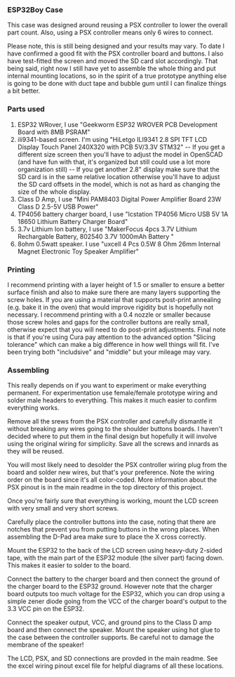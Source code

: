 ### ESP32Boy Case

This case was designed around reusing a PSX controller to lower the overall part count.  Also, using a PSX controller means only 6 wires to connect.

Please note, this is still being designed and your results may vary.  To date I have confirmed a good fit with the PSX controller board and buttons.  I also have test-fitted the screen and moved the SD card slot accordingly.  That being said, right now I still have yet to assemble the whole thing and put internal mounting locations, so in the spirit of a true prototype anything else is going to be done with duct tape and bubble gum until I can finalize things a bit better.


### Parts used

1) ESP32 WRover, I use "Geekworm ESP32 WROVER PCB Development Board with 8MB PSRAM"
2) ili9341-based screen.  I'm using "HiLetgo ILI9341 2.8 SPI TFT LCD Display Touch Panel 240X320 with PCB 5V/3.3V STM32" -- If you get a different size screen then you'll have to adjust the model in OpenSCAD (and have fun with that, it's organized but still could use a lot more organization still) -- If you get another 2.8" display make sure that the SD card is in the same relative location otherwise you'll have to adjust the SD card offsets in the model, which is not as hard as changing the size of the whole display.
3) Class D Amp, I use "Mini PAM8403 Digital Power Amplifier Board 23W Class D 2.5-5V USB Power"
4) TP4056 battery charger board, I use "Icstation TP4056 Micro USB 5V 1A 18650 Lithium Battery Charger Board"
5) 3.7v Lithium Ion battery, I use "MakerFocus 4pcs 3.7V Lithium Rechargable Battery, 802540 3.7V 1000mAh Battery "
6) 8ohm 0.5watt speaker.  I use "uxcell 4 Pcs 0.5W 8 Ohm 26mm Internal Magnet Electronic Toy Speaker Amplifier"

### Printing

I recommend printing with a layer height of 1.5 or smaller to ensure a better surface finish and also to make sure there are many layers supporting the screw holes.  If you are using a material that supports post-print annealing (e.g. bake it in the oven) that would improve rigidity but is hopefully not necessary.  I recommend printing with a 0.4 nozzle or smaller because those screw holes and gaps for the controller buttons are really small, otherwise expect that you will need to do post-print adjustments.  Final note is that if you're using Cura pay attention to the advanced option "Slicing tolerance" which can make a big difference in how well things will fit.  I've been trying both "includsive" and "middle" but your mileage may vary.

### Assembling

This really depends on if you want to experiment or make everything permanent.  For experimentation use female/female prototype wiring and solder male headers to everything.  This makes it much easier to confirm everything works.

Remove all the srews from the PSX controller and carefully dismantle it without breaking any wires going to the shoulder buttons boards.  I haven't decided where to put them in the final design but hopefully it will involve using the original wiring for simplicity.  Save all the screws and innards as they will be reused.

You will most likely need to desolder the PSX controller wiring plug from the board and solder new wires, but that's your preference.  Note the wiring order on the board since it's all color-coded.  More information about the PSX pinout is in the main readme in the top directory of this project.

Once you're fairly sure that everything is working, mount the LCD screen with very small and very short screws.

Carefully place the controller buttons into the case, noting that there are notches that prevent you from putting buttons in the wrong places.  When assembling the D-Pad area make sure to place the X cross correctly.

Mount the ESP32 to the back of the LCD screen using heavy-duty 2-sided tape, with the main part of the ESP32 module (the silver part) facing down.  This makes it easier to solder to the board.

Connect the battery to the charger board and then connect the ground of the charger board to the ESP32 ground.  However note that the charger board outputs too much voltage for the ESP32, which you can drop using a simple zener diode going from the VCC of the charger board's output to the 3.3 VCC pin on the ESP32.

Connect the speaker output, VCC, and ground pins to the Class D amp board and then connect the speaker.  Mount the speaker using hot glue to the case between the controller supports.  Be careful not to damage the membrane of the speaker!

The LCD, PSX, and SD connections are provded in the main readme.  See the excel wiring pinout excel file for helpful diagrams of all these locations. 
